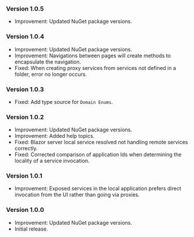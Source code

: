### Version 1.0.5

- Improvement: Updated NuGet package versions.

### Version 1.0.4

- Improvement: Updated NuGet package versions.
- Improvement: Navigations between pages will create methods to encapsulate the navigation.
- Fixed: When creating proxy services from services not defined in a folder, error no longer occurs.

### Version 1.0.3

- Fixed: Add type source for `Domain Enums`.

### Version 1.0.2

- Improvement: Updated NuGet package versions.
- Improvement: Added help topics.
- Fixed: Blazor server local service resolved not handling remote services correctly.
- Fixed: Corrected comparison of application Ids when determining the locality of a service invocation.

### Version 1.0.1

- Improvement: Exposed services in the local application prefers direct invocation from the UI rather than going via proxies.

### Version 1.0.0

- Improvement: Updated NuGet package versions.
- Initial release.
